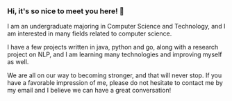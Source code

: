 ### Hi, it's so nice to meet you here! 👋
I am an undergraduate majoring in Computer Science and Technology, and I am interested in many fields related to computer science.

I have a few projects written in java, python and go, along with a research project on NLP, and I am learning many technologies and improving myself as well.

We are all on our way to becoming stronger, and that will never stop. If you have a favorable impression of me, please do not hesitate to contact me by my email and I believe we can have a great conversation!
<!--
**EvanTheBoy/EvanTheBoy** is a ✨ _special_ ✨ repository because its `README.md` (this file) appears on your GitHub profile.

Here are some ideas to get you started:

- 🔭 I’m currently working on ...
- 🌱 I’m currently learning ...
- 👯 I’m looking to collaborate on ...
- 🤔 I’m looking for help with ...
- 💬 Ask me about ...
- 📫 How to reach me: ...
- 😄 Pronouns: ...
- ⚡ Fun fact: ...
-->
